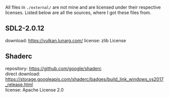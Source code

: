 All files in `./external/` are not mine and are licensed under their respective licenses. Listed below are all the sources, where I got these files from.

## SDL2-2.0.12

download: https://vulkan.lunarg.com/
license: zlib License

## Shaderc

repository: https://github.com/google/shaderc  
direct download: https://storage.googleapis.com/shaderc/badges/build_link_windows_vs2017_release.html  
license: Apache License 2.0
